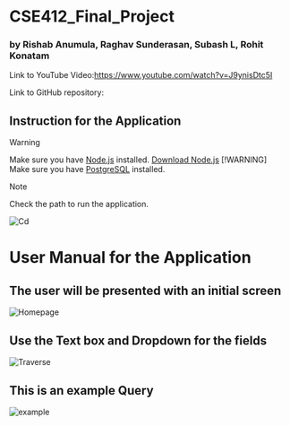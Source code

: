 # CSE412_Final_Project


### by Rishab Anumula, Raghav Sunderasan, Subash L, Rohit Konatam

Link to YouTube Video:https://www.youtube.com/watch?v=J9ynisDtc5I


Link to GitHub repository: 


## Instruction for the Application

> [!WARNING]  
> Make sure you have [Node.js](https://nodejs.org/en/download/) installed.
> [Download Node.js](https://nodejs.org/en/download/)
> [!WARNING]  
> Make sure you have [PostgreSQL](https://www.postgresql.org/download/) installed.



> [!NOTE]  
> Check the path to run the application.

![Cd](https://github.com/ranu060/CSE412_Final_Project/assets/105173932/c59182cc-57f3-4247-8112-a42e54e07e39)



# User Manual for the Application


## The user will be presented with an initial screen

![Homepage](https://github.com/ranu060/CSE412_Final_Project/assets/105173932/da04070e-427f-4730-ad6b-0d3fce2765ea)


## Use the Text box and Dropdown for the fields

![Traverse](https://github.com/ranu060/CSE412_Final_Project/assets/105173932/fa89c645-bdbc-4449-92f9-5b140ea96dbf)

## This is an example Query

![example](https://github.com/ranu060/CSE412_Final_Project/assets/105173932/da00b5f5-4eca-4176-8a49-0b969d04e6c6)



 
